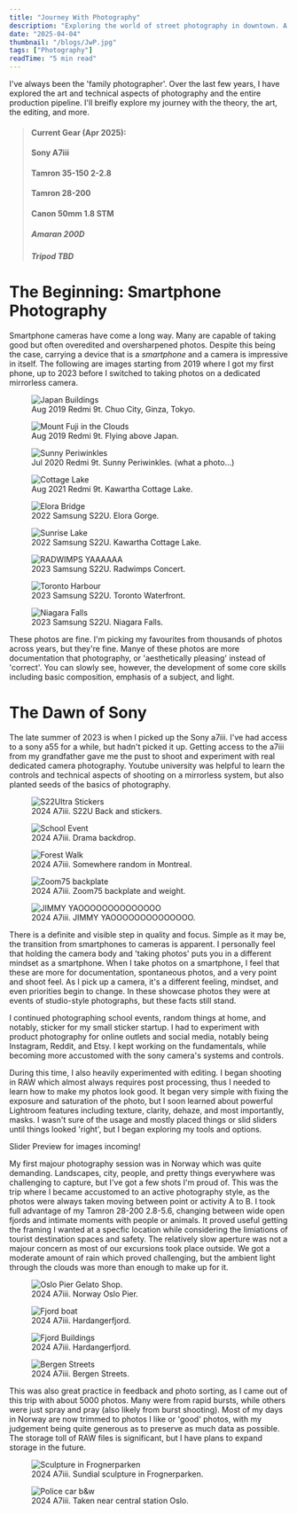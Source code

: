 ```yaml
---
title: "Journey With Photography"
description: "Exploring the world of street photography in downtown. A journey through light, shadow, and human connection."
date: "2025-04-04"
thumbnail: "/blogs/JwP.jpg"
tags: ["Photography"]
readTime: "5 min read"
---
```


I've always been the 'family photographer'. Over the last few years, I have explored the art and technical aspects of photography and the entire production pipeline. I'll breifly explore my journey with the theory, the art, the editing, and more.

> #### Current Gear (Apr 2025):
> #### Sony A7iii
> #### Tamron 35-150 2-2.8
> #### Tamron 28-200
> #### Canon 50mm 1.8 STM
> ##### Amaran 200D
> ##### Tripod TBD

# The Beginning: Smartphone Photography
Smartphone cameras have come a long way. Many are capable of taking good but often overedited and oversharpened photos. Despite this being the case, carrying a device that is a *smartphone* and a camera is impressive in itself. The following are images starting from 2019 where I got my first phone, up to 2023 before I switched to taking photos on a dedicated mirrorless camera.

<figure>
    <img src="/assets/images/blogs/japan1.jpg"
         alt="Japan Buildings"
         style="max-height: 60vh; width: auto;">
    <figcaption>Aug 2019 Redmi 9t. Chuo City, Ginza, Tokyo. </figcaption>
</figure>

<figure>
    <img src="/assets/images/blogs/japan2.jpg"
         alt="Mount Fuji in the Clouds"
         style="max-height: 60vh; width: auto;">
    <figcaption>Aug 2019 Redmi 9t. Flying above Japan. </figcaption>
</figure>

<figure>
    <img src="/assets/images/blogs/noob1.JPEG"
         alt="Sunny Periwinkles"
         style="max-height: 60vh; width: auto;">
    <figcaption>Jul 2020 Redmi 9t. Sunny Periwinkles. (what a photo...) </figcaption>
</figure>

<figure>
    <img src="/assets/images/blogs/noob2.jpg"
         alt="Cottage Lake"
         style="max-height: 60vh; width: auto;">
    <figcaption>Aug 2021 Redmi 9t. Kawartha Cottage Lake. </figcaption>
</figure>

<figure>
    <img src="/assets/images/blogs/S222.jpg"
         alt="Elora Bridge"
         style="max-height: 60vh; width: auto;">
    <figcaption>2022 Samsung S22U. Elora Gorge. </figcaption>
</figure>

<figure>
    <img src="/assets/images/blogs/S224.jpg"
         alt="Sunrise Lake"
         style="max-height: 60vh; width: auto;">
    <figcaption>2022 Samsung S22U. Kawartha Cottage Lake. </figcaption>
</figure>

<figure>
    <img src="/assets/images/blogs/S225.jpg"
         alt="RADWIMPS YAAAAAA"
         style="max-height: 60vh; width: auto;">
    <figcaption>2023 Samsung S22U. Radwimps Concert. </figcaption>
</figure>

<figure>
    <img src="/assets/images/blogs/S226.jpg"
         alt="Toronto Harbour"
         style="max-height: 60vh; width: auto;">
    <figcaption>2023 Samsung S22U. Toronto Waterfront. </figcaption>
</figure>

<figure>
    <img src="/assets/images/blogs/S227.jpg"
         alt="Niagara Falls"
         style="max-height: 60vh; width: auto;">
    <figcaption>2023 Samsung S22U. Niagara Falls. </figcaption>
</figure>

These photos are fine. I'm picking my favourites from thousands of photos across years, but they're fine. Manye of these photos are more documentation that photography, or 'aesthetically pleasing' instead of 'correct'. You can slowly see, however, the development of some core skills including basic composition, emphasis of a subject, and light.

# The Dawn of Sony
The late summer of 2023 is when I picked up the Sony a7iii. I've had access to a sony a55 for a while, but hadn't picked it up. Getting access to the a7iii from my grandfather gave me the pust to shoot and experiment with real dedicated camera photography. Youtube university was helpful to learn the controls and technical aspects of shooting on a mirrorless system, but also planted seeds of the basics of photography. 

<figure>
    <img src="/assets/images/blogs/start1.jpg"
         alt="S22Ultra Stickers"
         style="max-height: 60vh; width: auto;">
    <figcaption>2024 A7iii. S22U Back and stickers. </figcaption>
</figure>

<figure>
    <img src="/assets/images/blogs/start2.JPG"
         alt="School Event"
         style="max-height: 60vh; width: auto;">
    <figcaption>2024 A7iii. Drama backdrop. </figcaption>
</figure>

<figure>
    <img src="/assets/images/blogs/start3.JPG"
         alt="Forest Walk"
         style="max-height: 60vh; width: auto;">
    <figcaption>2024 A7iii. Somewhere random in Montreal. </figcaption>
</figure>

<figure>
    <img src="/assets/images/blogs/start4.JPG"
         alt="Zoom75 backplate"
         style="max-height: 60vh; width: auto;">
    <figcaption>2024 A7iii. Zoom75 backplate and weight. </figcaption>
</figure>

<figure>
    <img src="/assets/images/blogs/start5.JPG"
         alt="JIMMY YAOOOOOOOOOOOOOO"
         style="max-height: 60vh; width: auto;">
    <figcaption>2024 A7iii. JIMMY YAOOOOOOOOOOOOOO. </figcaption>
</figure>

There is a definite and visible step in quality and focus. Simple as it may be, the transition from smartphones to cameras is apparent.
I personally feel that holding the camera body and 'taking photos' puts you in a different mindset as a smartphone. When I take photos on a smartphone, I feel that these are more for documentation, spontaneous photos, and a very point and shoot feel. As I pick up a camera, it's a different feeling, mindset, and even priorities begin to change. In these showcase photos they were at events of studio-style photographs, but these facts still stand.

I continued photographing school events, random things at home, and notably, sticker for my small sticker startup. I had to experiment with product photography for online outlets and social media, notably being Instagram, Reddit, and Etsy. I kept working on the fundamentals, while becoming more accustomed with the sony camera's systems and controls. 

During this time, I also heavily experimented with editing. I began shooting in RAW which almost always requires post processing,  thus I needed to learn how to make my photos look good. It began very simple with fixing the exposure and saturation of the photo, but I soon learned about powerful Lightroom features including texture, clarity, dehaze, and most importantly, masks. I wasn't sure of the usage and mostly placed things or slid sliders until things looked 'right', but I began exploring my tools and options.

Slider Preview for images incoming!

My first majour photography session was in Norway which was quite demanding. Landscapes, city, people, and pretty things everywhere was challenging to capture, but I've got a few shots I'm proud of. This was the trip where I became accustomed to an active photography style, as the photos were always taken moving between point or activity A to B. I took full advantage of my Tamron 28-200 2.8-5.6, changing between wide open fjords and intimate moments with people or animals. It proved useful getting the framing I wanted at a specfic location while considering the limiations of tourist destination spaces and safety. The relatively slow aperture was not a majour concern as most of our excursions took place outside. We got a moderate amount of rain which proved challenging, but the ambient light through the clouds was more than enough to make up for it. 

<figure>
    <img src="/assets/images/blogs/norway1.JPG"
         alt="Oslo Pier Gelato Shop."
         style="max-height: 60vh; width: auto;">
    <figcaption>2024 A7iii. Norway Oslo Pier. </figcaption>
</figure>

<figure>
    <img src="/assets/images/blogs/norway2.JPG"
         alt="Fjord boat"
         style="max-height: 60vh; width: auto;">
    <figcaption>2024 A7iii. Hardangerfjord. </figcaption>
</figure>

<figure>
    <img src="/assets/images/blogs/norway3.JPG"
         alt="Fjord Buildings"
         style="max-height: 60vh; width: auto;">
    <figcaption>2024 A7iii. Hardangerfjord. </figcaption>
</figure>

<figure>
    <img src="/assets/images/blogs/norway4.JPG"
         alt="Bergen Streets"
         style="max-height: 60vh; width: auto;">
    <figcaption>2024 A7iii. Bergen Streets. </figcaption>
</figure>

This was also great practice in feedback and photo sorting, as I came out of this trip with about 5000 photos. Many were from rapid bursts, while others were just spray and pray (also likely from burst shooting). Most of my days in Norway are now trimmed to photos I like or 'good' photos, with my judgement being quite generous as to preserve as much data as possible. The storage toll of RAW files is significant, but I have plans to expand storage in the future.

<figure>
    <img src="/assets/images/blogs/norway5.JPG"
         alt="Sculpture in Frognerparken"
         style="max-height: 60vh; width: auto;">
    <figcaption>2024 A7iii. Sundial sculpture in Frognerparken. </figcaption>
</figure>

<figure>
    <img src="/assets/images/blogs/norway6.JPG"
         alt="Police car b&w"
         style="max-height: 60vh; width: auto;">
    <figcaption>2024 A7iii. Taken near central station Oslo. </figcaption>
</figure>